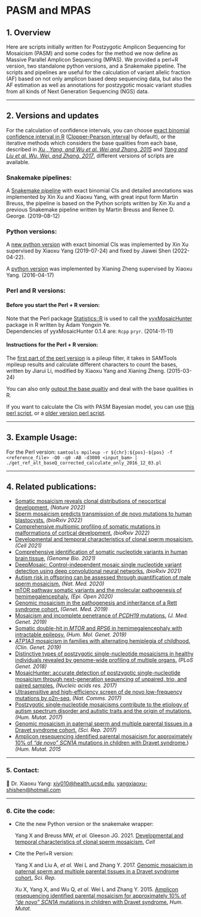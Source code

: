 # PASM and MPAS

## 1. Overview
Here are scripts initially written for Postzygotic Amplicon Sequencing for Mosaicism (PASM) and some codes for the method we now define as Massive Parallel Amplicon Sequencing (MPAS). We provided a perl+R version, two standalone python versions, and a Snakemake pipeline. The scripts and pipelines are useful for the calculation of variant allelic fraction (AF) based on not only amplicon based deep sequencing data, but also the AF estimation as well as annotations for postzygotic mosaic variant studies from all kinds of Next Generation Sequencing (NGS) data.

--------------
## 2. Versions and updates
For the calculation of confidence intervals, you can choose [exact binomial confidence interval in R](https://www.rdocumentation.org/packages/stats/versions/3.6.2/topics/binom.test) ([Clopper-Pearson interval](https://en.wikipedia.org/wiki/Binomial_proportion_confidence_interval) by default), or the iterative methods which considers the base qualities from each base, described in <i>[Xu , Yang, and Wu et al. Wei and Zhang. 2015](https://doi.org/10.1002/humu.22819)</i> and <i>[Yang and Liu et al. Wu, Wei, and Zhang. 2017](https://doi.org/10.1038/s41598-017-15814-7)</i>, different versions of scripts are available.

### Snakemake pipelines:

A [Snakemake pipeline](https://github.com/shishenyxx/PASM/tree/master/Snakemake_pipeline) with exact binomial CIs and detailed annotations was implemented by Xin Xu and Xiaoxu Yang, with great input form Martin Breuss, the pipeline is based on the Python scripts written by Xin Xu and a previous Snakemake pipeline written by Martin Breuss and Renee D. George. (2019-08-12)



### Python versions:

A [new python version](https://github.com/shishenyxx/PASM/tree/master/2019-09-25-new-python-MAF-binom-calculator) with exact binomial CIs was implemented by Xin Xu supervised by Xiaoxu Yang (2019-07-24) and fixed by Jiawei Shen (2022-04-22).


A [python version](https://github.com/shishenyxx/PASM/blob/master/CI_calculator.py) was implemented by Xianing Zheng supervised by Xiaoxu Yang. (2016-04-17)


### Perl and R versions:
 #### Before you start the Perl + R version:
Note that the Perl package [Statistics::R](https://metacpan.org/pod/Statistics::R) is used to call the [yyxMosaicHunter](https://github.com/Yyx2626/yyxMosaicHunter) package in R written by Adam Yongxin Ye.
<br/>Dependencies of yyxMosaicHunter 0.1.4 are: `Rcpp`
`pryr`. (2014-11-11)

 #### Instructions for the Perl + R version:
The [first part of the perl version](https://github.com/shishenyxx/PASM/blob/master/get_ref_alt_baseQ_corrected_calculate_only_2016_12_03.pl) is a pileup filter, it takes in SAMTools mpileup results and calculate different characters to count the bases, written by Jiarui Li, modified by Xiaoxu Yang and Xianing Zheng. (2015-03-24)

You can also only [output the base qualtiy](https://github.com/shishenyxx/PASM/blob/master/get_ref_alt_baseQ_corrected_2016_12_03_output_basequality.pl) and deal with the base qualities in R. 


If you want to calculate the CIs with PASM Bayesian model, you can use [this perl script](https://github.com/shishenyxx/PASM/blob/master/get_ref_alt_baseQ_corrected_2016_12_03.pl), or a [older version perl script](https://github.com/shishenyxx/PASM/blob/master/old_get_ref_alt_baseQ_corrected_2016_07_14.pl). 

--------------



## 3. Example Usage:

For the Perl version: `samtools mpileup -r ${chr}:${pos}-${pos} -f <reference_file> -Q0 -q0 -AB -d3000 <input_bam> | ./get_ref_alt_baseQ_corrected_calculate_only_2016_12_03.pl`

--------------



## 4. Related publications:
* [Somatic mosaicism reveals clonal distributions of neocortical development.](https://www.nature.com/articles/s41586-022-04602-7) <i>(Nature 2022)</i>
* [Sperm mosaicism predicts transmission of de novo mutations to human blastocysts.](https://www.biorxiv.org/content/10.1101/2022.03.28.486034v1.full) <i>(bioRxiv 2022)</i>
* [Comprehensive multiomic profiling of somatic mutations in malformations of cortical development.](https://www.biorxiv.org/content/10.1101/2022.04.07.487401v2.full) <i>(bioRxiv 2022)</i>
* [Developmental and temporal characteristics of clonal sperm mosaicism.](http://www.doi.org/10.1016/j.cell.2021.07.024) <i>(Cell 2021)</i>
* [Comprehensive identification of somatic nucleotide variants in human brain tissue.](https://genomebiology.biomedcentral.com/articles/10.1186/s13059-021-02285-3) <i>(Genome Bio. 2021)</i>
* [DeepMosaic: Control-independent mosaic single nucleotide variant detection using deep convolutional neural networks.](https://www.biorxiv.org/content/10.1101/2020.11.14.382473v2.full) <i>(bioRxiv 2021)</i>
* [Autism risk in offspring can be assessed through quantification of male sperm mosaicism.](https://doi.org/10.1038/s41591-019-0711-0) <i>(Nat. Med. 2020)</i>
* [mTOR pathway somatic variants and the molecular pathogenesis of hemimegalencephaly.](https://doi.org/10.1002/epi4.12377) <i>(Epi. Open 2020)</i>
* [Genomic mosaicism in the pathogenesis and inheritance of a Rett syndrome cohort.](https://doi.org/10.1038/s41436-018-0348-2) <i>(Genet. Med. 2019)</i>
* [Mosaicism and incomplete penetrance of <i>PCDH19</i> mutations.](http://dx.doi.org/10.1136/jmedgenet-2017-105235) <i>(J. Med. Genet. 2019)</i>
* [Somatic double-hit in <i>MTOR</i> and <i>RPS6</i> in hemimegalencephaly with intractable epilepsy.](https://doi.org/10.1093/hmg/ddz194) <i>(Hum. Mol. Genet. 2019)</i>
* [<i>ATP1A3</i> mosaicism in families with alternating hemiplegia of childhood.](https://doi.org/10.1111/cge.13539) <i>(Clin. Genet. 2019)</i>
* [Distinctive types of postzygotic single-nucleotide mosaicisms in healthy individuals revealed by genome-wide profiling of multiple organs.](https://doi.org/10.1371/journal.pgen.1007395) <i>(PLoS Genet. 2018)</i>
* [MosaicHunter: accurate detection of postzygotic single-nucleotide mosaicism through next-generation sequencing of unpaired, trio, and paired samples.](https://doi.org/10.1093/nar/gkx024) <i>(Nucleic acids res. 2017)</i>
* [Ultrasensitive and high-efficiency screen of de novo low-frequency mutations by o2n-seq.](https://doi.org/10.1038/ncomms15335) <i>(Nat. Comms. 2017)</i>
* [Postzygotic single‐nucleotide mosaicisms contribute to the etiology of autism spectrum disorder and autistic traits and the origin of mutations.](https://doi.org/10.1002/humu.23255) <i>(Hum. Mutat. 2017)</i>
* [Genomic mosaicism in paternal sperm and multiple parental tissues in a Dravet syndrome cohort.](https://doi.org/10.1038/s41598-017-15814-7) <i>(Sci. Rep. 2017)</i>
* [Amplicon resequencing identified parental mosaicism for approximately 10% of <i>“de novo” SCN1A</i> mutations in children with Dravet syndrome.](https://doi.org/10.1002/humu.22819)) <i>(Hum. Mutat. 2015</i>

-----------------------------------
### 5. Contact:

:email: Dr. Xiaoxu Yang: [xiy010@health.ucsd.edu](mailto:xiy010@health.ucsd.edu), [yangxiaoxu-shishen@hotmail.com](mailto:yangxiaoxu-shishen@hotmail.com)



-----------------------------------
### 6. Cite the code:
* Cite the new Python version or the snakemake wrapper:

    Yang X and Breuss MW, <i>et al.</i> Gleeson JG. 2021. [Developmental and temporal characteristics of clonal sperm mosaicism.](http://www.doi.org/10.1016/j.cell.2021.07.024) <i>Cell</i> 

* Cite the Perl+R version: 

    Yang X and Liu A, <i>et al.</i> Wei L and Zhang Y. 2017. [Genomic mosaicism in paternal sperm and multiple parental tissues in a Dravet syndrome cohort.](https://doi.org/10.1038/s41598-017-15814-7) <i>Sci. Rep.</i>

    Xu X, Yang X, and Wu Q, <i>et al.</i> Wei L and Zhang Y. 2015. [Amplicon resequencing identified parental mosaicism for approximately 10% of <i>“de novo” SCN1A</i> mutations in children with Dravet syndrome.](https://doi.org/10.1002/humu.22819) <i>Hum. Mutat.</i>

